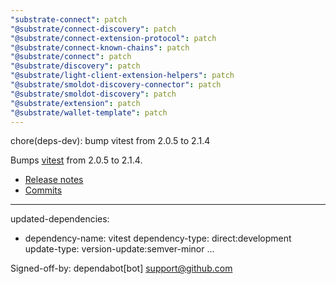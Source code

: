 ```yaml
---
"substrate-connect": patch
"@substrate/connect-discovery": patch
"@substrate/connect-extension-protocol": patch
"@substrate/connect-known-chains": patch
"@substrate/connect": patch
"@substrate/discovery": patch
"@substrate/light-client-extension-helpers": patch
"@substrate/smoldot-discovery-connector": patch
"@substrate/smoldot-discovery": patch
"@substrate/extension": patch
"@substrate/wallet-template": patch
---
```


chore(deps-dev): bump vitest from 2.0.5 to 2.1.4

Bumps [vitest](https://github.com/vitest-dev/vitest/tree/HEAD/packages/vitest) from 2.0.5 to 2.1.4.
- [Release notes](https://github.com/vitest-dev/vitest/releases)
- [Commits](https://github.com/vitest-dev/vitest/commits/v2.1.4/packages/vitest)

---
updated-dependencies:
- dependency-name: vitest
  dependency-type: direct:development
  update-type: version-update:semver-minor
...

Signed-off-by: dependabot[bot] <support@github.com>
